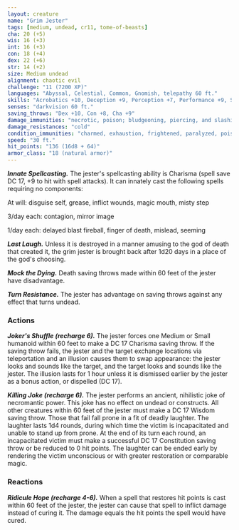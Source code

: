 ```yaml
---
layout: creature
name: "Grim Jester"
tags: [medium, undead, cr11, tome-of-beasts]
cha: 20 (+5)
wis: 16 (+3)
int: 16 (+3)
con: 18 (+4)
dex: 22 (+6)
str: 14 (+2)
size: Medium undead
alignment: chaotic evil
challenge: "11 (7200 XP)"
languages: "Abyssal, Celestial, Common, Gnomish, telepathy 60 ft."
skills: "Acrobatics +10, Deception +9, Perception +7, Performance +9, Sleight of Hand +10, Stealth +10"
senses: "darkvision 60 ft."
saving_throws: "Dex +10, Con +8, Cha +9"
damage_immunities: "necrotic, poison; bludgeoning, piercing, and slashing from nonmagical weapons"
damage_resistances: "cold"
condition_immunities: "charmed, exhaustion, frightened, paralyzed, poisoned"
speed: "30 ft."
hit_points: "136 (16d8 + 64)"
armor_class: "18 (natural armor)"
---
```


***Innate Spellcasting.*** The jester's spellcasting ability is Charisma (spell save DC 17, +9 to hit with spell attacks). It can innately cast the following spells requiring no components:

At will: disguise self, grease, inflict wounds, magic mouth, misty step

3/day each: contagion, mirror image

1/day each: delayed blast fireball, finger of death, mislead, seeming

***Last Laugh.*** Unless it is destroyed in a manner amusing to the god of death that created it, the grim jester is brought back after 1d20 days in a place of the god's choosing.

***Mock the Dying.*** Death saving throws made within 60 feet of the jester have disadvantage.

***Turn Resistance.*** The jester has advantage on saving throws against any effect that turns undead.

### Actions

***Joker's Shuffle (recharge 6).*** The jester forces one Medium or Small humanoid within 60 feet to make a DC 17 Charisma saving throw. If the saving throw fails, the jester and the target exchange locations via teleportation and an illusion causes them to swap appearance: the jester looks and sounds like the target, and the target looks and sounds like the jester. The illusion lasts for 1 hour unless it is dismissed earlier by the jester as a bonus action, or dispelled (DC 17).

***Killing Joke (recharge 6).*** The jester performs an ancient, nihilistic joke of necromantic power. This joke has no effect on undead or constructs. All other creatures within 60 feet of the jester must make a DC 17 Wisdom saving throw. Those that fail fall prone in a fit of deadly laughter. The laughter lasts 1d4 rounds, during which time the victim is incapacitated and unable to stand up from prone. At the end of its turn each round, an incapacitated victim must make a successful DC 17 Constitution saving throw or be reduced to 0 hit points. The laughter can be ended early by rendering the victim unconscious or with greater restoration or comparable magic.

### Reactions

***Ridicule Hope (recharge 4-6).*** When a spell that restores hit points is cast within 60 feet of the jester, the jester can cause that spell to inflict damage instead of curing it. The damage equals the hit points the spell would have cured.

